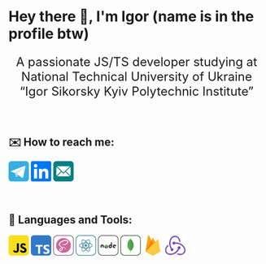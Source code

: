 # Hey there 👋, I'm Igor (name is in the profile btw)

<p style="text-align: center; font-size: 24px">
 A passionate JS/TS developer studying at National Technical University of Ukraine “Igor Sikorsky Kyiv Polytechnic Institute”
</p>

<br />

## ✉️ How to reach me:
<p>
 <a href="https://t.me/pidodinero"><img src="https://github.com/IgorPetrovIP-13/IgorPetrovIP-13/blob/main/telegram-svgrepo-com%20(2).svg" target="_blank" alt="telegram" height="40"></a>
 <a target="_blank" href="https://www.linkedin.com/in/igor-petrov-004a5a274/"><img src="https://github.com/IgorPetrovIP-13/IgorPetrovIP-13/blob/main/linkedin-svgrepo-com.svg" alt="linkedin" height="40"></a>
 <a target="_blank" href="mailto:igorpetrov04@outlook.com"><img src="https://github.com/IgorPetrovIP-13/IgorPetrovIP-13/blob/main/email-svgrepo-com.svg" alt="email" height="40"></a>
</p>

<br />

## 🧰 Languages and Tools:
<p>
 <a target="_blank" href="https://www.w3schools.com/js/"><img src="https://github.com/IgorPetrovIP-13/IgorPetrovIP-13/blob/main/javascript-svgrepo-com.svg" alt="JS" height="40"></a>
 <a target="_blank" href="https://www.typescriptlang.org/"><img src="https://github.com/IgorPetrovIP-13/IgorPetrovIP-13/blob/main/typescript-svgrepo-com.svg" alt="TS" height="40"></a>
 <a target="_blank" href="https://sass-lang.com/"><img src="https://github.com/IgorPetrovIP-13/IgorPetrovIP-13/blob/main/sass-svgrepo-com.svg" alt="Sass" height="40"></a>
 <a target="_blank" href="https://react.dev/"><img src="https://github.com/IgorPetrovIP-13/IgorPetrovIP-13/blob/main/react-svgrepo-com.svg" alt="React" height="40"></a>
 <a target="_blank" href="https://nodejs.org/"><img src="https://github.com/IgorPetrovIP-13/IgorPetrovIP-13/blob/main/nodejs-svgrepo-com.svg" alt="NodeJS" height="40"></a>
 <a target="_blank" href="https://www.mongodb.com/"><img src="https://github.com/IgorPetrovIP-13/IgorPetrovIP-13/blob/main/mongodb-svgrepo-com.svg" alt="MongoDb" height="40"></a>
 <a target="_blank" href="https://firebase.google.com/"><img src="https://github.com/IgorPetrovIP-13/IgorPetrovIP-13/blob/main/firebase-1-logo-svgrepo-com.svg" alt="FireBase" height="40"></a>
 <a target="_blank" href="https://redux.js.org/"><img src="https://github.com/IgorPetrovIP-13/IgorPetrovIP-13/blob/main/redux-logo-svgrepo-com.svg" alt="Redux" height="40"></a>
</p>
